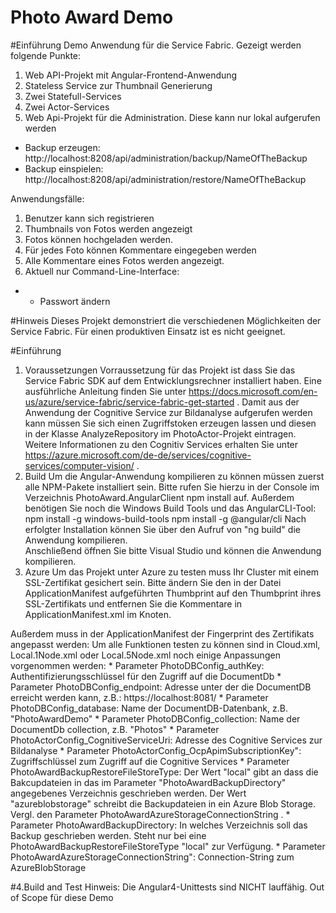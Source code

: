 Photo Award Demo
================
#Einführung
Demo Anwendung für die Service Fabric. Gezeigt werden folgende Punkte:
1. Web API-Projekt mit Angular-Frontend-Anwendung
2. Stateless Service zur Thumbnail Generierung
3. Zwei Statefull-Services 
4. Zwei Actor-Services
5. Web Api-Projekt für die Administration. Diese kann nur lokal aufgerufen werden
* Backup erzeugen: http://localhost:8208/api/administration/backup/NameOfTheBackup
* Backup einspielen: http://localhost:8208/api/administration/restore/NameOfTheBackup

Anwendungsfälle:
1. Benutzer kann sich registrieren
2. Thumbnails von Fotos werden angezeigt
3. Fotos können hochgeladen werden.
4. Für jedes Foto können Kommentare eingegeben werden
5. Alle Kommentare eines Fotos werden angezeigt. 
6. Aktuell nur Command-Line-Interface:
* - Passwort ändern


#Hinweis
Dieses Projekt demonstriert die verschiedenen Möglichkeiten der Service Fabric. Für einen produktiven Einsatz ist es nicht geeignet.

#Einführung
1. Voraussetzungen
Vorraussetzung für das Projekt ist dass Sie das Service Fabric SDK auf dem Entwicklungsrechner installiert haben. Eine ausführliche Anleitung finden Sie unter https://docs.microsoft.com/en-us/azure/service-fabric/service-fabric-get-started .
Damit aus der Anwendung der Cognitive Service zur Bildanalyse aufgerufen werden kann müssen Sie sich einen Zugriffstoken erzeugen lassen und diesen in der Klasse AnalyzeRepository im PhotoActor-Projekt eintragen.
Weitere Informationen zu den Cognitiv Services erhalten Sie unter https://azure.microsoft.com/de-de/services/cognitive-services/computer-vision/ .
2.	Build
Um die Angular-Anwendung kompilieren zu können müssen zuerst alle NPM-Pakete installiert sein. Bitte rufen Sie hierzu  in der Console im Verzeichnis PhotoAward.AngularClient npm install auf. Außerdem benötigen Sie noch die Windows Build Tools und  das AngularCLI-Tool: 
npm install -g windows-build-tools
npm install -g @angular/cli 
Nach erfolgter Installation können Sie über den Aufruf von "ng build" die Anwendung kompilieren.  
Anschließend öffnen Sie bitte Visual Studio und können die Anwendung kompilieren.
3.  Azure
Um das Projekt unter Azure zu testen muss Ihr Cluster mit einem SSL-Zertifikat gesichert sein. Bitte ändern Sie den in der Datei ApplicationManifest aufgeführten 
Thumbprint auf den Thumbprint ihres SSL-Zertifikats und entfernen Sie die Kommentare in ApplicationManifest.xml im Knoten.
<Policies>
      <!-- <EndpointBindingPolicy EndpointRef="ServiceEndpointssl" CertificateRef="TestCert1" />  -->
</Policies>
Außerdem muss in der ApplicationManifest der Fingerprint des Zertifikats angepasst werden:
<Certificates>
    <EndpointCertificate X509StoreName="MY" X509FindValue="2B5C7A6BDFCE84CC7559977375D384494CC3D2A5" Name="TestCert1" />
</Certificates>
Um alle Funktionen testen zu können sind in Cloud.xml, Local.1Node.xml oder Local.5Node.xml noch einige Anpassungen vorgenommen werden:
* Parameter PhotoDBConfig_authKey: Authentifizierungsschlüssel für den Zugriff auf die DocumentDb
* Parameter PhotoDBConfig_endpoint: Adresse unter der die DocumentDB erreicht werden kann, z.B.: https://localhost:8081/
* Parameter PhotoDBConfig_database: Name der DocumentDB-Datenbank, z.B. "PhotoAwardDemo" 
* Parameter PhotoDBConfig_collection: Name der DocumentDb collection, z.B. "Photos"
* Parameter PhotoActorConfig_CognitiveServiceUri: Adresse des Cognitive Services zur Bildanalyse
* Parameter PhotoActorConfig_OcpApimSubscriptionKey": Zugriffschlüssel zum Zugriff auf die Cognitive Services
* Parameter PhotoAwardBackupRestoreFileStoreType: Der Wert "local" gibt an dass die Bakcupdateien in das im Parameter "PhotoAwardBackupDirectory" angegebenes Verzeichnis geschrieben werden. Der Wert "azureblobstorage" schreibt die Backupdateien in ein Azure Blob Storage. Vergl. den Parameter PhotoAwardAzureStorageConnectionString .
* Parameter PhotoAwardBackupDirectory: In welches Verzeichnis soll das Backup geschrieben werden. Steht nur bei eine PhotoAwardBackupRestoreFileStoreType "local" zur Verfügung.
    <Parameter Name="PhotoAwardAzureStorageConnectionString" Value="" />
* Parameter PhotoAwardAzureStorageConnectionString": Connection-String zum AzureBlobStorage

#4.Build and Test
Hinweis: Die Angular4-Unittests sind NICHT lauffähig. Out of Scope für diese Demo 


